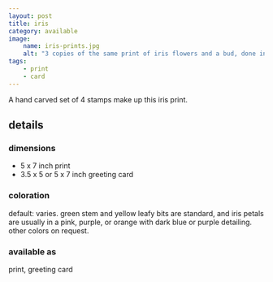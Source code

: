 ```yaml
---
layout: post
title: iris
category: available
image: 
    name: iris-prints.jpg
    alt: "3 copies of the same print of iris flowers and a bud, done in slightly varied color schemes."
tags:
    - print
    - card
---
```


A hand carved set of 4 stamps make up this iris print.

## details

### dimensions

- 5 x 7 inch print
- 3.5 x 5 or 5 x 7 inch greeting card

### coloration

default: varies. green stem and yellow leafy bits are standard, and iris petals are usually in a pink, purple, or orange with dark blue or purple detailing. other colors on request.

### available as

print, greeting card
